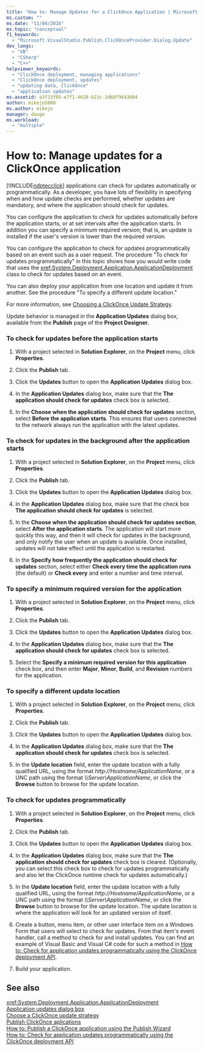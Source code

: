 ```yaml
---
title: "How to: Manage Updates for a ClickOnce Application | Microsoft Docs"
ms.custom: ""
ms.date: "11/04/2016"
ms.topic: "conceptual"
f1_keywords: 
  - "Microsoft.VisualStudio.Publish.ClickOnceProvider.Dialog.Update"
dev_langs: 
  - "VB"
  - "CSharp"
  - "C++"
helpviewer_keywords: 
  - "ClickOnce deployment, managing applications"
  - "ClickOnce deployment, updates"
  - "updating data, ClickOnce"
  - "application updates"
ms.assetid: a3f23f05-e7f1-4620-b23c-2d68f9643684
author: mikejo5000
ms.author: mikejo
manager: douge
ms.workload: 
  - "multiple"
---
```

# How to: Manage updates for a ClickOnce application
[!INCLUDE[ndptecclick](../deployment/includes/ndptecclick_md.md)] applications can check for updates automatically or programmatically. As a developer, you have lots of flexibility in specifying when and how update checks are performed, whether updates are mandatory, and where the application should check for updates.  
  
 You can configure the application to check for updates automatically before the application starts, or at set intervals after the application starts. In addition you can specify a minimum required version; that is, an update is installed if the user's version is lower than the required version.  
  
 You can configure the application to check for updates programmatically based on an event such as a user request. The procedure "To check for updates programmatically" in this topic shows how you would write code that uses the <xref:System.Deployment.Application.ApplicationDeployment> class to check for updates based on an event.  
  
 You can also deploy your application from one location and update it from another. See the procedure "To specify a different update location."  
  
 For more information, see [Choosing a ClickOnce Update Strategy](../deployment/choosing-a-clickonce-update-strategy.md).  
  
 Update behavior is managed in the **Application Updates** dialog box, available from the **Publish** page of the **Project Designer.**  
  
### To check for updates before the application starts  
  
1.  With a project selected in **Solution Explorer**, on the **Project** menu, click **Properties**.  
  
2.  Click the **Publish** tab.  
  
3.  Click the **Updates** button to open the **Application Updates** dialog box.  
  
4.  In the **Application Updates** dialog box, make sure that the **The application should check for updates** check box is selected.  
  
5.  In the **Choose when the application should check for updates** section, select **Before the application starts**. This ensures that users connected to the network always run the application with the latest updates.  
  
### To check for updates in the background after the application starts  
  
1.  With a project selected in **Solution Explorer**, on the **Project** menu, click **Properties**.  
  
2.  Click the **Publish** tab.  
  
3.  Click the **Updates** button to open the **Application Updates** dialog box.  
  
4.  In the **Application Updates** dialog box, make sure that the check box **The application should check for updates** is selected.  
  
5.  In the **Choose when the application should check for updates section**, select **After the application starts**. The application will start more quickly this way, and then it will check for updates in the background, and only notify the user when an update is available. Once installed, updates will not take effect until the application is restarted.  
  
6.  In the **Specify how frequently the application should check for updates** section, select either **Check every time the application runs** (the default) or **Check every** and enter a number and time interval.  
  
### To specify a minimum required version for the application  
  
1.  With a project selected in **Solution Explorer**, on the **Project** menu, click **Properties**.  
  
2.  Click the **Publish** tab.  
  
3.  Click the **Updates** button to open the **Application Updates** dialog box.  
  
4.  In the **Application Updates** dialog box, make sure that the **The application should check for updates** check box is selected.  
  
5.  Select the **Specify a minimum required version for this application** check box, and then enter **Major**, **Minor**, **Build**, and **Revision** numbers for the application.  
  
### To specify a different update location  
  
1.  With a project selected in **Solution Explorer**, on the **Project** menu, click **Properties**.  
  
2.  Click the **Publish** tab.  
  
3.  Click the **Updates** button to open the **Application Updates** dialog box.  
  
4.  In the **Application Updates** dialog box, make sure that the **The application should check for updates** check box is selected.  
  
5.  In the **Update location** field, enter the update location with a fully qualified URL, using the format *http://Hostname/ApplicationName*, or a UNC path using the format *\\\Server\ApplicationName*, or click the **Browse** button to browse for the update location.  
  
### To check for updates programmatically  
  
1.  With a project selected in **Solution Explorer**, on the **Project** menu, click **Properties**.  
  
2.  Click the **Publish** tab.  
  
3.  Click the **Updates** button to open the **Application Updates** dialog box.  
  
4.  In the **Application Updates** dialog box, make sure that the **The application should check for updates** check box is cleared. (Optionally, you can select this check box to check for updates programmatically and also let the ClickOnce runtime check for updates automatically.)  
  
5.  In the **Update location** field, enter the update location with a fully qualified URL, using the format *http://Hostname/ApplicationName*, or a UNC path using the format *\\\Server\ApplicationName*, or click the **Browse** button to browse for the update location. The update location is where the application will look for an updated version of itself.  
  
6.  Create a button, menu item, or other user interface item on a Windows Form that users will select to check for updates. From that item's event handler, call a method to check for and install updates. You can find an example of Visual Basic and Visual C# code for such a method in [How to: Check for application updates programmatically using the ClickOnce deployment API](../deployment/how-to-check-for-application-updates-programmatically-using-the-clickonce-deployment-api.md).  
  
7.  Build your application.  
  
## See also  
 <xref:System.Deployment.Application.ApplicationDeployment>   
 [Application updates dialog box](/previous-versions/visualstudio/visual-studio-2010/axw1fa38(v=vs.100))   
 [Choose a ClickOnce update strategy](../deployment/choosing-a-clickonce-update-strategy.md)   
 [Publish ClickOnce aplications](../deployment/publishing-clickonce-applications.md)   
 [How to: Publish a ClickOnce application using the Publish Wizard](../deployment/how-to-publish-a-clickonce-application-using-the-publish-wizard.md)   
 [How to: Check for application updates programmatically using the ClickOnce deployment API](../deployment/how-to-check-for-application-updates-programmatically-using-the-clickonce-deployment-api.md)